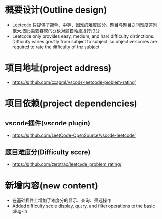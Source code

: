 # 概要设计(Outline design)
- Leetcode 只提供了简单、中等、困难的难度区分。题目与题目之间难度差别很大,因此需要客观的分数对题目难度进行打分
- Leetcode only provides easy, medium, and hard difficulty distinctions. Difficulty varies greatly from subject to subject, so objective scores are required to rate the difficulty of the subject
# 项目地址(project address)
- https://github.com/ccagml/vscode-leetcode-problem-rating/
# 项目依赖(project dependencies)
## vscode插件(vscode plugin)
- https://github.com/LeetCode-OpenSource/vscode-leetcode/
## 题目难度分(Difficulty score)
- https://github.com/zerotrac/leetcode_problem_rating/

# 新增内容(new content)
- 在基础插件上增加了难度分的显示、查询、筛选操作
- Added difficulty score display, query, and filter operations to the basic plug-in

<!-- ## 编译插件的相关信息
### 系统信息
```
PRETTY_NAME="Ubuntu 22.04 LTS"
NAME="Ubuntu"
VERSION_ID="22.04"
VERSION="22.04 (Jammy Jellyfish)"
VERSION_CODENAME=jammy
ID=ubuntu
ID_LIKE=debian
HOME_URL="https://www.ubuntu.com/"
SUPPORT_URL="https://help.ubuntu.com/"
BUG_REPORT_URL="https://bugs.launchpad.net/ubuntu/"
PRIVACY_POLICY_URL="https://www.ubuntu.com/legal/terms-and-policies/privacy-policy"
UBUNTU_CODENAME=jammy
```

### node版本
```
    v16.17.0
```
### npm版本
```
    8.15.0
```
### 安装node依赖
```
    npm install
```
### 编译ts生成js
```
    tsc
```

### 打包生成vscode插件
#### 安装vsce
```
    sudo npm i vsce -g
```
#### 执行打包
```
    vsce package
```

 -->
